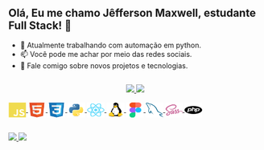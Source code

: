 ## Olá, Eu me chamo Jêfferson Maxwell, estudante Full Stack! 👋
<!-- - 🌱 Estou aprendendo NodeJS -->
- 🔭 Atualmente trabalhando com automação em python.
- 📫 Você pode me achar por meio das redes sociais.
- 💬 Fale comigo sobre novos projetos e tecnologias.
  ##
<div>
  <div align="center">
    <a href="https://github.com/MaxwellAt">
    <img height="140em" src="https://github-readme-stats.vercel.app/api?username=MaxwellAt&show_icons=true&theme=github_dark&include_all_commits=true&count_private=true"/>
    <img height="140em" src="https://github-readme-stats.vercel.app/api/top-langs/?username=MaxwellAt&layout=compact&langs_count=10&theme=github_dark"/>
  </div>
  <br>
  <div style="display: inline_block">
    <img align="center" alt="Max-Js" height="30" width="35" src="https://raw.githubusercontent.com/devicons/devicon/master/icons/javascript/javascript-plain.svg">
    <img align="center" alt="Max-HTML" height="30" width="35" src="https://raw.githubusercontent.com/devicons/devicon/master/icons/html5/html5-original.svg">
    <img align="center" alt="Max-CSS" height="30" width="35" src="https://raw.githubusercontent.com/devicons/devicon/master/icons/css3/css3-original.svg">
    <img align="center" alt="Max-Python" height="30" width="35" src="https://raw.githubusercontent.com/devicons/devicon/master/icons/python/python-original.svg">
    <img align="center" alt="Max-React" height="30" width="35" src="https://raw.githubusercontent.com/devicons/devicon/master/icons/react/react-original.svg">
    <img align="center" alt="Max-Linux" height="30" width="35" src="https://raw.githubusercontent.com/devicons/devicon/master/icons/linux/linux-original.svg" />
    <img align="center" alt="Max-Figma" height="30" width="35" src="https://raw.githubusercontent.com/devicons/devicon/master/icons/figma/figma-original.svg" />
    <img align="center" alt="Max-MySql" height="30" width="35" src="https://raw.githubusercontent.com/devicons/devicon/master/icons/mysql/mysql-original.svg" />
    <img align="center" alt="Max-Sass" height="30" width="35" src="https://raw.githubusercontent.com/devicons/devicon/master/icons/sass/sass-original.svg" />
    <img align="center" alt="Max-PHP" height="30" width="35" src="https://raw.githubusercontent.com/devicons/devicon/master/icons/php/php-plain.svg" />
  </div>
</div>

  ##

<div> 
  <a href="https://www.instagram.com/j_maxwell__/" target="_blank">
    <img src="https://img.shields.io/badge/-Instagram-%23E4405F?style=for-the-badge&logo=instagram&logoColor=white" target="_blank">
  </a> 
  <a href = "mailto:jefferson.maxwell1603@gmail.com">
    <img src="https://img.shields.io/badge/-Gmail-%23333?style=for-the-badge&logo=gmail&logoColor=white" target="_blank">
  </a>
</div>
  
<!--
**MaxwellAt/MaxwellAt** is a ✨ _special_ ✨ repository because its `README.md` (this file) appears on your GitHub profile.

Here are some ideas to get you started:

- 🔭 I’m currently working on ...
- 🌱 I’m currently learning ...
- 👯 I’m looking to collaborate on ...
- 🤔 I’m looking for help with ...
- 💬 Ask me about ...
- 📫 How to reach me: ...
- 😄 Pronouns: ...
- ⚡ Fun fact: ...
-->
